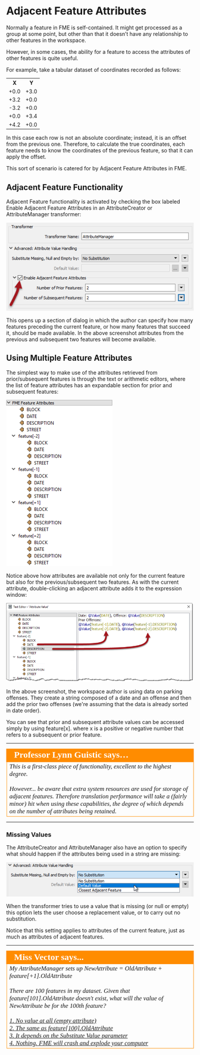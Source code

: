 # Adjacent Feature Attributes

Normally a feature in FME is self-contained. It might get processed as a group at some point, but other than that it doesn’t have any relationship to other features in the workspace.

However, in some cases, the ability for a feature to access the attributes of other features is quite useful.

For example, take a tabular dataset of coordinates recorded as follows:

<table>
<tr><th>X</th><th>Y</th></tr>
<tr><td>+0.0</td><td>+3.0</td></tr>
<tr><td>+3.2</td><td>+0.0</td></tr>
<tr><td>-3.2</td><td>+0.0</td></tr>
<tr><td>+0.0</td><td>+3.4</td></tr>
<tr><td>+4.2</td><td>+0.0</td></tr>
</table>

In this case each row is not an absolute coordinate; instead, it is an offset from the previous one. Therefore, to calculate the true coordinates, each feature needs to know the coordinates of the previous feature, so that it can apply the offset.

This sort of scenario is catered for by Adjacent Feature Attributes in FME.

## Adjacent Feature Functionality ##

Adjacent Feature functionality is activated by checking the box labeled Enable Adjacent Feature Attributes in an AttributeCreator or AttributeManager transformer:

![](./Images/Img1.015.AdjacentAttributeOption.png)


This opens up a section of dialog in which the author can specify how many features preceding the current feature, or how many features that succeed it, should be made available. In the above screenshot attributes from the previous and subsequent two features will become available.


## Using Multiple Feature Attributes ##

The simplest way to make use of the attributes retrieved from prior/subsequent features is through the text or arithmetic editors, where the list of feature attributes has an expandable section for prior and subsequent features:

![](./Images/Img1.016.AdjacentAttributesInEditor.png)

Notice above how attributes are available not only for the current feature but also for the previous/subsequent two features. As with the current attribute, double-clicking an adjacent attribute adds it to the expression window:

![](./Images/Img1.017.AdjacentAttributesUsedInEditor.png) <!-- *** update screenshot-->

In the above screenshot, the workspace author is using data on parking offenses. They create a string composed of a date and an offense and then add the prior two offenses (we're assuming that the data is already sorted in date order).

You can see that prior and subsequent attribute values can be accessed simply by using feature[x].<attribute name> where x is a positive or negative number that refers to a subsequent or prior feature. <!-- *** what is the <attribute name> for? -->

---

<table style="border-spacing: 0px">
<tr>
<td style="vertical-align:middle;background-color:darkorange;border: 2px solid darkorange">
<i class="fa fa-quote-left fa-lg fa-pull-left fa-fw" style="color:white;padding-right: 12px;vertical-align:text-top"></i>
<span style="color:white;font-size:x-large;font-weight: bold;font-family:serif">Professor Lynn Guistic says…</span>
</td>
</tr>

<tr>
<td style="border: 1px solid darkorange">
<span style="font-family:serif; font-style:italic; font-size:larger">
This is a first-class piece of functionality, excellent to the highest degree.
<br><br>However... be aware that extra system resources are used for storage of adjacent features. Therefore translation performance will take a (fairly minor) hit when using these capabilities, the degree of which depends on the number of attributes being retained.
</span>
</td>
</tr>
</table>

---

### Missing Values ###

The AttributeCreator and AttributeManager also have an option to specify what should happen if the attributes being used in a string are missing:

![](./Images/Img1.018.AdjacentAttributeSubstitutions.png)

When the transformer tries to use a value that is missing (or null or empty) this option lets the user choose a replacement value, or to carry out no substitution.

Notice that this setting applies to attributes of the current feature, just as much as attributes of adjacent features. 

---

<!--Person X Says Section-->

<table style="border-spacing: 0px">
<tr>
<td style="vertical-align:middle;background-color:darkorange;border: 2px solid darkorange">
<i class="fa fa-quote-left fa-lg fa-pull-left fa-fw" style="color:white;padding-right: 12px;vertical-align:text-top"></i>
<span style="color:white;font-size:x-large;font-weight: bold;font-family:serif">Miss Vector says...</span>
</td>
</tr>

<tr>
<td style="border: 1px solid darkorange">
<span style="font-family:serif; font-style:italic; font-size:larger">
My AttributeManager sets up NewAttribute = OldAttribute + feature[+1].OldAttribute
<br><br>There are 100 features in my dataset. Given that feature[101].OldAttribute doesn't exist, what will the value of NewAttribute be for the 100th feature?
<br><br><a href="http://52.73.3.37/fmedatastreaming/Manual/QAResponse2017.fmw?chapter=15&question=3&answer=1&DestDataset_TEXTLINE=C%3A%5CFMEOutput%5CQAResponse.html">1. No value at all (empty attribute)</a>
<br><a href="http://52.73.3.37/fmedatastreaming/Manual/QAResponse2017.fmw?chapter=15&question=3&answer=2&DestDataset_TEXTLINE=C%3A%5CFMEOutput%5CQAResponse.html">2. The same as feature[100].OldAttribute</a>
<br><a href="http://52.73.3.37/fmedatastreaming/Manual/QAResponse2017.fmw?chapter=15&question=3&answer=3&DestDataset_TEXTLINE=C%3A%5CFMEOutput%5CQAResponse.html">3. It depends on the Substitute Value parameter</a>
<br><a href="http://52.73.3.37/fmedatastreaming/Manual/QAResponse2017.fmw?chapter=15&question=3&answer=4&DestDataset_TEXTLINE=C%3A%5CFMEOutput%5CQAResponse.html">4. Nothing. FME will crash and explode your computer</a>
</td>
</tr>
</table>
